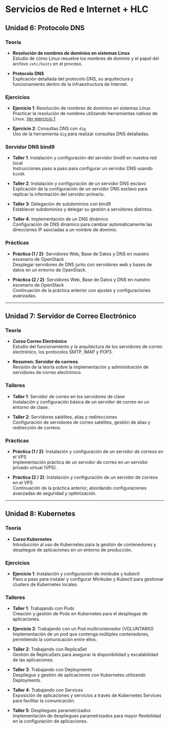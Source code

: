 # **Servicios de Red e Internet + HLC**

## **Unidad 6: Protocolo DNS**

### **Teoría**
- **Resolución de nombres de dominios en sistemas Linux**  
  Estudio de cómo Linux resuelve los nombres de dominio y el papel del archivo `/etc/hosts` en el proceso.
  
- **Protocolo DNS**  
  Explicación detallada del protocolo DNS, su arquitectura y funcionamiento dentro de la infraestructura de Internet.

### **Ejercicios**
- **Ejercicio 1**: Resolución de nombres de dominios en sistemas Linux  
  Practicar la resolución de nombres utilizando herramientas nativas de Linux. [Ver ejercicio 1](./Unidad-6:Protocolo-DNS/enunciados/e_ejercicio1.md)
  
- **Ejercicio 2**: Consultas DNS con `dig`  
  Uso de la herramienta `dig` para realizar consultas DNS detalladas.

### **Servidor DNS bind9**
- **Taller 1**: Instalación y configuración del servidor bind9 en nuestra red local  
  Instrucciones paso a paso para configurar un servidor DNS usando `bind9`.
  
- **Taller 2**: Instalación y configuración de un servidor DNS esclavo  
  Explicación de la configuración de un servidor DNS esclavo para replicar la información del servidor primario.

- **Taller 3**: Delegación de subdominios con bind9  
  Establecer subdominios y delegar su gestión a servidores distintos.

- **Taller 4**: Implementación de un DNS dinámico  
  Configuración de DNS dinámico para cambiar automáticamente las direcciones IP asociadas a un nombre de dominio.

### **Prácticas**
- **Práctica (1 / 2)**: Servidores Web, Base de Datos y DNS en nuestro escenario de OpenStack  
  Desplegar servidores de DNS junto con servidores web y bases de datos en un entorno de OpenStack.

- **Práctica (2 / 2)**: Servidores Web, Base de Datos y DNS en nuestro escenario de OpenStack  
  Continuación de la práctica anterior con ajustes y configuraciones avanzadas.

---

## **Unidad 7: Servidor de Correo Electrónico**

### **Teoría**
- **Curso Correo Electrónico**  
  Estudio del funcionamiento y la arquitectura de los servidores de correo electrónico, los protocolos SMTP, IMAP y POP3.

- **Resumen: Servidor de correos**  
  Revisión de la teoría sobre la implementación y administración de servidores de correo electrónico.

### **Talleres**
- **Taller 1**: Servidor de correo en los servidores de clase  
  Instalación y configuración básica de un servidor de correo en un entorno de clase.

- **Taller 2**: Servidores satélites, alias y redirecciones  
  Configuración de servidores de correo satélites, gestión de alias y redirección de correos.

### **Prácticas**
- **Práctica (1 / 2)**: Instalación y configuración de un servidor de correos en el VPS  
  Implementación práctica de un servidor de correo en un servidor privado virtual (VPS).

- **Práctica (2 / 2)**: Instalación y configuración de un servidor de correos en el VPS  
  Continuación de la práctica anterior, abordando configuraciones avanzadas de seguridad y optimización.

---

## **Unidad 8: Kubernetes**

### **Teoría**
- **Curso Kubernetes**  
  Introducción al uso de Kubernetes para la gestión de contenedores y despliegue de aplicaciones en un entorno de producción.

### **Ejercicios**
- **Ejercicio 1**: Instalación y configuración de minikube y kubectl  
  Paso a paso para instalar y configurar Minikube y Kubectl para gestionar clusters de Kubernetes locales.

### **Talleres**
- **Taller 1**: Trabajando con Pods  
  Creación y gestión de Pods en Kubernetes para el despliegue de aplicaciones.

- **Ejercicio 2**: Trabajando con un Pod multicontenedor (VOLUNTARIO)  
  Implementación de un pod que contenga múltiples contenedores, permitiendo la comunicación entre ellos.

- **Taller 2**: Trabajando con ReplicaSet  
  Gestión de ReplicaSets para asegurar la disponibilidad y escalabilidad de las aplicaciones.

- **Taller 3**: Trabajando con Deployments  
  Despliegue y gestión de aplicaciones con Kubernetes utilizando Deployments.

- **Taller 4**: Trabajando con Services  
  Exposición de aplicaciones y servicios a través de Kubernetes Services para facilitar la comunicación.

- **Taller 5**: Despliegues parametrizados  
  Implementación de despliegues parametrizados para mayor flexibilidad en la configuración de aplicaciones.


